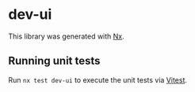 # dev-ui

This library was generated with [Nx](https://nx.dev).

## Running unit tests

Run `nx test dev-ui` to execute the unit tests via [Vitest](https://vitest.dev/).
